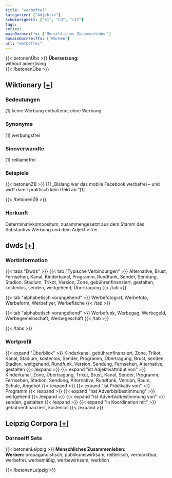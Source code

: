 ```yaml
---
title: "werbefrei"
kategorien: ["Adjektiv"]
schwierigkeit: ["k1", "h3", "r17"]
tags:
series:
mainDornseiffs: ['Menschliches Zusammenleben']
domainDornseiffs: ['Werben']
url: "werbefrei"
---
```


{{< betonenÜbs >}}
**Übersetzung:**  
without advertising  
{{< /betonenÜbs >}}

## Wiktionary [[+](https://de.wiktionary.org/wiki/werbefrei)]

### Bedeutungen
[1] keine Werbung enthaltend, ohne Werbung  

### Synonyme
[1] werbungsfrei  

### Sinnverwandte
[1] reklamefrei  

### Beispiele
{{< betonenZB >}}
[1] „Bislang war das mobile Facebook werbefrei – und wirft damit praktisch kein Geld ab.“[1]  

{{< /betonenZB >}}
### Herkunft
Determinativkompositum, zusammengesetzt aus dem Stamm des Substantivs Werbung und dem Adjektiv frei  



## dwds [[+](https://www.dwds.de/wb/werbefrei)]

### Wortinformation
{{< tabs "Dwds" >}}
{{< tab "Typische Verbindungen" >}}
Alternative, Brust, Fernsehen, Kanal, Kinderkanal, Programm, Rundfunk, Sender, Sendung, Stadion, Stadium, Trikot, Version, Zone, gebührenfinanziert, gestalten, kostenlos, senden, weitgehend, Übertragung
{{< /tab >}}

{{< tab "alphabetisch vorangehend" >}}
Werbefotograf, Werbefoto, Werbeform, Werbeflyer, Werbefläche
{{< /tab >}}

{{< tab "alphabetisch vorangehend" >}}
Werbefunk, Werbegag, Werbegeld, Werbegemeinschaft, Werbegeschäft
{{< /tab >}}

{{< /tabs >}}

### Wortprofil
{{< expand "Überblick" >}} Kinderkanal, gebührenfinanziert, Zone, Trikot, Kanal, Stadium, kostenlos, Sender, Programm, Übertragung, Brust, senden, Stadion, weitgehend, Rundfunk, Version, Sendung, Fernsehen, Alternative, gestalten {{< /expand >}}
{{< expand "ist Adjektivattribut von" >}} Kinderkanal, Zone, Übertragung, Trikot, Brust, Kanal, Sender, Programm, Fernsehen, Stadion, Sendung, Alternative, Rundfunk, Version, Raum, Schule, Angebot {{< /expand >}}
{{< expand "ist Prädikativ von" >}} Programm {{< /expand >}}
{{< expand "hat Adverbialbestimmung" >}} weitgehend {{< /expand >}}
{{< expand "ist Adverbialbestimmung von" >}} senden, gestalten {{< /expand >}}
{{< expand "in Koordination mit" >}} gebührenfinanziert, kostenlos {{< /expand >}}

## Leipzig Corpora [[+](https://corpora.uni-leipzig.de/en/res?word=werbefrei&corpusId=deu_newscrawl-public_2018)]

### Dornseiff Sets
{{< betonenLeipzig >}}
**Menschliches Zusammenleben:**  
**Werben:** propagandistisch, publikumswirksam, reißerisch, vermarktbar, werbefrei, werbemäßig, werbewirksam, werblich  

{{< /betonenLeipzig >}}
